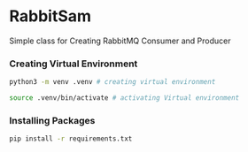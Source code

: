 # RabbitSam

Simple class for Creating RabbitMQ Consumer and Producer

### Creating Virtual Environment

```bash
python3 -m venv .venv # creating virtual environment

source .venv/bin/activate # activating Virtual environment
```

### Installing Packages

```bash
pip install -r requirements.txt
```
